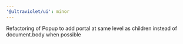 ```yaml
---
'@ultraviolet/ui': minor
---
```


Refactoring of Popup to add portal at same level as children instead of document.body when possible
